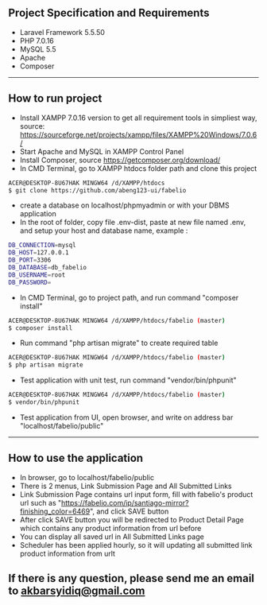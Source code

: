Project Specification and Requirements
----
- Laravel Framework 5.5.50
- PHP 7.0.16
- MySQL 5.5
- Apache
- Composer
---------------
How to run project
----
- Install XAMPP 7.0.16 version to get all requirement tools in simpliest way, source: https://sourceforge.net/projects/xampp/files/XAMPP%20Windows/7.0.6/
- Start Apache and MySQL in XAMPP Control Panel
- Install Composer, source https://getcomposer.org/download/
- In CMD Terminal, go to XAMPP htdocs folder path and clone this project
```bash
ACER@DESKTOP-8U67HAK MINGW64 /d/XAMPP/htdocs
$ git clone https://github.com/abeng123-ui/fabelio
```
- create a database on localhost/phpmyadmin or with your DBMS application
- In the root of folder, copy file .env-dist, paste at new file named .env, and setup your host and database name, example :
```bash
DB_CONNECTION=mysql
DB_HOST=127.0.0.1
DB_PORT=3306
DB_DATABASE=db_fabelio
DB_USERNAME=root
DB_PASSWORD=
```
- In CMD Terminal, go to project path, and run command "composer install"
```bash
ACER@DESKTOP-8U67HAK MINGW64 /d/XAMPP/htdocs/fabelio (master)
$ composer install
```
- Run command "php artisan migrate" to create required table
```bash
ACER@DESKTOP-8U67HAK MINGW64 /d/XAMPP/htdocs/fabelio (master)
$ php artisan migrate
```
- Test application with unit test, run command "vendor/bin/phpunit"
```bash
ACER@DESKTOP-8U67HAK MINGW64 /d/XAMPP/htdocs/fabelio (master)
$ vendor/bin/phpunit
```
- Test application from UI, open browser, and write on address bar "localhost/fabelio/public"
---------------
How to use the application
----
- In browser, go to localhost/fabelio/public
- There is 2 menus, Link Submission Page and All Submitted Links
- Link Submission Page contains url input form, fill with fabelio's product url such as "https://fabelio.com/ip/santiago-mirror?finishing_color=6469", and click SAVE button
- After click SAVE button you will be redirected to Product Detail Page which contains any product information from url before
- You can display all saved url in All Submitted Links page
- Scheduler has been applied hourly, so it will updating all submitted link product information from urlt

## If there is any question, please send me an email to akbarsyidiq@gmail.com
